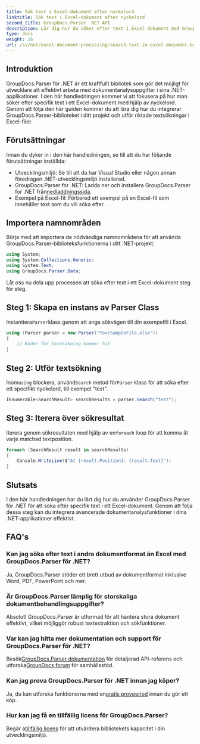 ```yaml
---
title: Sök text i Excel-dokument efter nyckelord
linktitle: Sök text i Excel-dokument efter nyckelord
second_title: GroupDocs.Parser .NET API
description: Lär dig hur du söker efter text i Excel-dokument med GroupDocs.Parser för .NET. Integrera avancerade textsökningsfunktioner i dina .NET-applikationer.
type: docs
weight: 16
url: /sv/net/excel-document-processing/search-text-in-excel-document-by-keyword/
---
```

## Introduktion
GroupDocs.Parser för .NET är ett kraftfullt bibliotek som gör det möjligt för utvecklare att effektivt arbeta med dokumentanalysuppgifter i sina .NET-applikationer. I den här handledningen kommer vi att fokusera på hur man söker efter specifik text i ett Excel-dokument med hjälp av nyckelord. Genom att följa den här guiden kommer du att lära dig hur du integrerar GroupDocs.Parser-biblioteket i ditt projekt och utför riktade textsökningar i Excel-filer.
## Förutsättningar
Innan du dyker in i den här handledningen, se till att du har följande förutsättningar inställda:
- Utvecklingsmiljö: Se till att du har Visual Studio eller någon annan föredragen .NET-utvecklingsmiljö installerad.
-  GroupDocs.Parser for .NET: Ladda ner och installera GroupDocs.Parser for .NET från[nedladdningssida](https://releases.groupdocs.com/parser/net/).
- Exempel på Excel-fil: Förbered ett exempel på en Excel-fil som innehåller text som du vill söka efter.

## Importera namnområden
Börja med att importera de nödvändiga namnområdena för att använda GroupDocs.Parser-biblioteksfunktionerna i ditt .NET-projekt.
```csharp
using System;
using System.Collections.Generic;
using System.Text;
using GroupDocs.Parser.Data;
```

Låt oss nu dela upp processen att söka efter text i ett Excel-dokument steg för steg.
## Steg 1: Skapa en instans av Parser Class
 Instantiera`Parser`klass genom att ange sökvägen till din exempelfil i Excel.
```csharp
using (Parser parser = new Parser("YourSampleFile.xlsx"))
{
    // Koden för textsökning kommer hit
}
```
## Steg 2: Utför textsökning
 Inom`using` blockera, använd`Search` metod för`Parser` klass för att söka efter ett specifikt nyckelord, till exempel "test".
```csharp
IEnumerable<SearchResult> searchResults = parser.Search("test");
```
## Steg 3: Iterera över sökresultat
 Iterera genom sökresultaten med hjälp av en`foreach` loop för att komma åt varje matchad textposition.
```csharp
foreach (SearchResult result in searchResults)
{
    Console.WriteLine($"At {result.Position}: {result.Text}");
}
```

## Slutsats
I den här handledningen har du lärt dig hur du använder GroupDocs.Parser för .NET för att söka efter specifik text i ett Excel-dokument. Genom att följa dessa steg kan du integrera avancerade dokumentanalysfunktioner i dina .NET-applikationer effektivt.

## FAQ's
### Kan jag söka efter text i andra dokumentformat än Excel med GroupDocs.Parser för .NET?
Ja, GroupDocs.Parser stöder ett brett utbud av dokumentformat inklusive Word, PDF, PowerPoint och mer.
### Är GroupDocs.Parser lämplig för storskaliga dokumentbehandlingsuppgifter?
Absolut! GroupDocs.Parser är utformad för att hantera stora dokument effektivt, vilket möjliggör robust textextraktion och sökfunktioner.
### Var kan jag hitta mer dokumentation och support för GroupDocs.Parser för .NET?
 Besök[GroupDocs.Parser dokumentation](https://reference.groupdocs.com/parser/net/) för detaljerad API-referens och utforska[GroupDocs forum](https://forum.groupdocs.com/c/parser/17) för samhällsstöd.
### Kan jag prova GroupDocs.Parser för .NET innan jag köper?
 Ja, du kan utforska funktionerna med en[gratis provperiod](https://releases.groupdocs.com/) innan du gör ett köp.
### Hur kan jag få en tillfällig licens för GroupDocs.Parser?
 Begär a[tillfällig licens](https://purchase.groupdocs.com/temporary-license/) för att utvärdera bibliotekets kapacitet i din utvecklingsmiljö.